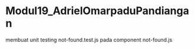 # Modul19_AdrielOmarpaduPandiangan

membuat unit testing not-found.test.js pada component not-found.js

